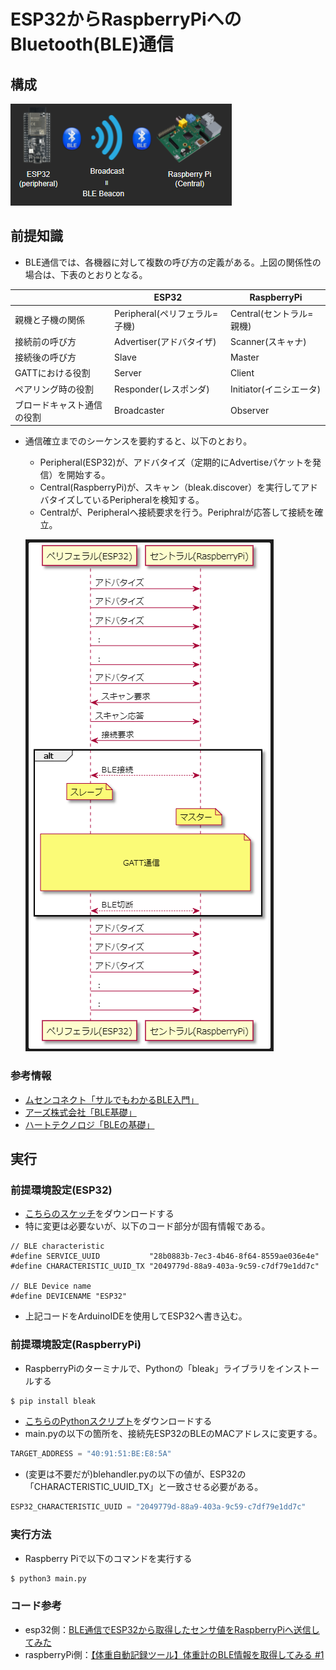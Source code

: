 # ESP32からRaspberryPiへのBluetooth(BLE)通信

## 構成
![structure](./img/structure.png)

## 前提知識
- BLE通信では、各機器に対して複数の呼び方の定義がある。上図の関係性の場合は、下表のとおりとなる。

||ESP32|RaspberryPi|
|--|---|---|
|親機と子機の関係|Peripheral(ペリフェラル=子機)|Central(セントラル=親機)|
|接続前の呼び方|Advertiser(アドバタイザ)|Scanner(スキャナ)|
|接続後の呼び方|Slave|Master|
|GATTにおける役割|Server|Client|
|ペアリング時の役割|Responder(レスポンダ)|Initiator(イニシエータ)|
|ブロードキャスト通信の役割|Broadcaster|Observer|

- 通信確立までのシーケンスを要約すると、以下のとおり。
  - Peripheral(ESP32)が、アドバタイズ（定期的にAdvertiseパケットを発信）を開始する。
  - Central(RaspberryPi)が、スキャン（bleak.discover）を実行してアドバタイズしているPeripheralを検知する。
  - Centralが、Peripheralへ接続要求を行う。Periphralが応答して接続を確立。
  
  ![advertise](./img/advertise.png)

### 参考情報
- [ムセンコネクト「サルでもわかるBLE入門」](https://www.musen-connect.co.jp/blog/course/trial-production/ble-beginner-2/)
- [アーズ株式会社「BLE基礎」](https://www.youtube.com/watch?v=0p-7CerKWLA)
- [ハートテクノロジ「BLEの基礎」](https://www.youtube.com/watch?v=fZpwW8-pp_I&t=328s)


## 実行

### 前提環境設定(ESP32)

- [こちらのスケッチ](./ESP32/ble.ino)をダウンロードする
- 特に変更は必要ないが、以下のコード部分が固有情報である。  

```CSharp
// BLE characteristic
#define SERVICE_UUID           "28b0883b-7ec3-4b46-8f64-8559ae036e4e"
#define CHARACTERISTIC_UUID_TX "2049779d-88a9-403a-9c59-c7df79e1dd7c"

// BLE Device name
#define DEVICENAME "ESP32"
```
- 上記コードをArduinoIDEを使用してESP32へ書き込む。

### 前提環境設定(RaspberryPi)
- RaspberryPiのターミナルで、Pythonの「bleak」ライブラリをインストールする
```bash
$ pip install bleak
```
- [こちらのPythonスクリプト](./RaspberryPi/)をダウンロードする
- main.pyの以下の箇所を、接続先ESP32のBLEのMACアドレスに変更する。
```python
TARGET_ADDRESS = "40:91:51:BE:E8:5A"
```
- (変更は不要だが)blehandler.pyの以下の値が、ESP32の「CHARACTERISTIC_UUID_TX」と一致させる必要がある。
```python
ESP32_CHARACTERISTIC_UUID = "2049779d-88a9-403a-9c59-c7df79e1dd7c"
```

### 実行方法
- Raspberry Piで以下のコマンドを実行する
```bash
$ python3 main.py
```

### コード参考
- esp32側：[BLE通信でESP32から取得したセンサ値をRaspberryPiへ送信してみた](https://taku-info.com/bleconnection-esp32andrpi/)
- raspberryPi側：[【体重自動記録ツール】体重計のBLE情報を取得してみる #1](https://buzz-server.com/tech/weight_measurement_ble_001/)